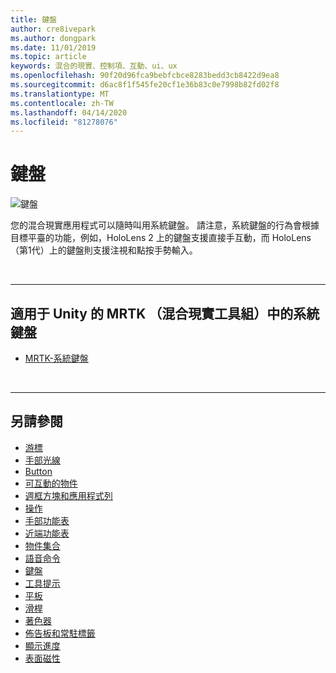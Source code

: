 ```yaml
---
title: 鍵盤
author: cre8ivepark
ms.author: dongpark
ms.date: 11/01/2019
ms.topic: article
keywords: 混合的現實、控制項、互動、ui、ux
ms.openlocfilehash: 90f20d96fca9bebfcbce8283bedd3cb8422d9ea8
ms.sourcegitcommit: d6ac8f1f545fe20cf1e36b83c0e7998b82fd02f8
ms.translationtype: MT
ms.contentlocale: zh-TW
ms.lasthandoff: 04/14/2020
ms.locfileid: "81278076"
---
```

# <a name="keyboard"></a>鍵盤

![鍵盤](images/UX/UX_Hero_Keyboard.jpg)

您的混合現實應用程式可以隨時叫用系統鍵盤。 請注意，系統鍵盤的行為會根據目標平臺的功能，例如，HoloLens 2 上的鍵盤支援直接手互動，而 HoloLens （第1代）上的鍵盤則支援注視和點按手勢輸入。


<br>

---

## <a name="system-keyboard-in-mrtk-mixed-reality-toolkit-for-unity"></a>適用于 Unity 的 MRTK （混合現實工具組）中的系統鍵盤

* [MRTK-系統鍵盤](https://microsoft.github.io/MixedRealityToolkit-Unity/Documentation/README_SystemKeyboard.html)

<br>

---

## <a name="see-also"></a>另請參閱

* [游標](cursors.md)
* [手部光線](point-and-commit.md)
* [Button](button.md)
* [可互動的物件](interactable-object.md)
* [週框方塊和應用程式列](app-bar-and-bounding-box.md)
* [操作](direct-manipulation.md)
* [手部功能表](hand-menu.md)
* [近端功能表](near-menu.md)
* [物件集合](object-collection.md)
* [語音命令](voice-input.md)
* [鍵盤](keyboard.md)
* [工具提示](tooltip.md)
* [平板](slate.md)
* [滑桿](slider.md)
* [著色器](shader.md)
* [佈告板和常駐標籤](billboarding-and-tag-along.md)
* [顯示進度](progress.md)
* [表面磁性](surface-magnetism.md)
